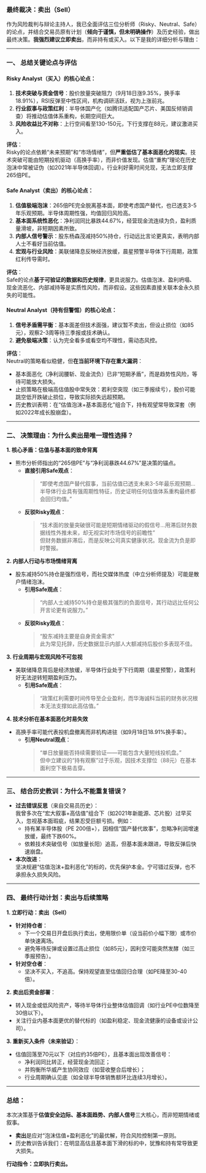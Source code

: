 ### 最终裁决：卖出（Sell）

作为风险裁判与辩论主持人，我已全面评估三位分析师（Risky、Neutral、Safe）的论点，并结合交易员原有计划（**倾向于谨慎，但未明确操作**）及历史经验，做出最终决策。**我强烈建议立即卖出**，而非持有或买入。以下是我的详细分析与理由：

---

### 一、 总结关键论点与评估
#### **Risky Analyst（买入）的核心论点：**
1.  **技术突破与资金信号**：股价放量突破阻力（9月18日涨9.35%，换手率18.91%），RSI反弹至中性区间，机构调研活跃，视为上涨前兆。
2.  **行业叙事与政策红利**：半导体国产化（如腾讯适配国产芯片、美国反倾销调查）将推动估值体系重构，长期空间巨大。
3.  **风险收益比不对称**：上行空间看至130-150元，下行支撑在88元，建议激进买入。

**评估**：  
Risky的论点依赖“未来预期”和“市场情绪”，但**严重低估了基本面恶化的现实**。技术突破可能由短期投机驱动（高换手率），而非价值发现。估值“重构”理论在历史泡沫中常被证伪（如2021年半导体回调）。行业利好需时间兑现，无法立即支撑265倍PE。

#### **Safe Analyst（卖出）的核心论点：**
1.  **估值极端泡沫**：265倍PE完全脱离基本面，即使考虑国产替代，也已透支3-5年乐观预期。半导体周期性强，均值回归风险高。
2.  **基本面系统性恶化**：净利润同比暴跌44.67%，经营现金流连续为负，盈利质量滑坡，非短期因素所致。
3.  **内部人信号警示**：股东杨森茂减持50%持仓，行动远比言论更真实，表明内部人士不看好当前估值。
4.  **宏观与行业风险**：美联储降息反映经济放缓，晨星预警半导体下行周期，政策红利传导需时。

**评估**：  
Safe的论点**基于可验证的数据和历史规律**，更具说服力。估值泡沫、盈利坍塌、现金流恶化、内部减持等是实质性风险，而非假设。这些因素直接关联本金永久损失的可能性。

#### **Neutral Analyst（持有但警惕）的核心论点：**
1.  **信号矛盾需平衡**：基本面差但技术面强，建议暂不卖出，但设止损位（如85元），观察2-3周等待三季报或技术确认。
2.  **避免极端决策**：认为完全看多或看空均不理性，需动态风控。

**评估**：  
Neutral的策略看似稳健，但**在当前环境下存在重大漏洞**：  
- 基本面恶化（净利润腰斩、现金流负）已非“短期矛盾”，而是趋势性风险，等待可能放大损失。  
- 止损策略在极端高估值股中常失效：若利空突现（如三季报续亏），股价可能跳空低开跌破止损位，导致实际损失远超预期。  
- 历史教训表明：在“估值泡沫+基本面恶化”组合下，持有观望常导致深套（例如2022年成长股崩盘）。

---

### 二、 决策理由：为什么卖出是唯一理性选择？
**1. 核心矛盾：估值与基本面的致命背离**  
- 熊市分析师指出的“265倍PE”与“净利润暴跌44.67%”是决策的锚点。  
   - **直接引用Safe观点**：  
     > “即使考虑国产替代叙事，当前估值已透支未来3-5年最乐观预期...半导体行业具有强周期性特征，历史证明任何估值体系重构最终都会回归均值。”  
   - **反驳Risky观点**：  
     > “技术面的放量突破很可能是短期情绪驱动的假信号...用滞后财务数据线性外推未来，却无视实时市场信号的前瞻性”  
     但财务数据非滞后，而是反映公司真实健康状况。现金流为负是即时警报。

**2. 内部人行动与市场情绪背离**  
- 股东减持50%持仓是强烈信号，而社交媒体热度（中立分析师提及）可能是散户情绪泡沫。  
   - **引用Safe观点**：  
     > “内部人士减持50%持仓是极其强烈的负面信号，其行动远比任何公开言论更有说服力。”  
   - **反驳Risky观点**：  
     > “股东减持主要是自身资金需求”  
     此为常见托辞，历史数据显示内部人大额减持后股价多表现不佳。

**3. 行业周期与宏观风险不可忽视**  
- 美联储降息背后是经济放缓，半导体行业处于下行周期（晨星预警），政策利好无法逆转短期盈利压力。  
   - **引用Safe观点**：  
     > “政策红利需要时间传导至企业盈利，而华海诚科当前的财务状况根本无法支撑如此高估值。”

**4. 技术分析在基本面恶化时易失效**  
- 高换手率可能代表投机盘撤离而非机构进驻（如9月18日18.91%换手率）。  
   - **引用Neutral观点**：  
     > “单日放量能否持续需要验证——可能包含大量短线投机盘。”  
     但中立建议的“持有观察”过于乐观，因技术支撑位（88元）在基本面利空下极易击穿。

---

### 三、 结合历史教训：为什么不能重复错误？
- **过去错误反思**（来自交易员历史）：  
  我曾多次在“宏大叙事+高估值”组合下（如2021年新能源、芯片股）过早买入，忽视基本面瑕疵，结果忍受巨额亏损。例如：  
  - 持有某半导体股（PE 200倍+），因相信“国产替代故事”，忽略净利润增速放缓，最终下跌60%。  
  - 依赖技术突破信号（如放量长阳）追高，但基本面未跟进，导致反弹后快速崩盘。  
- **本次改进**：  
  坚决规避“估值泡沫+盈利恶化”的标的，优先保护本金。宁可错过反弹，也不承担永久损失风险。

---

### 四、 最终行动计划：卖出与后续策略
**1. 立即行动：卖出（Sell）**  
- **针对持仓者**：  
  - 下一个交易日开盘后执行卖出，使用限价单（设当前价小幅下限）或市价单快速离场。  
  - 避免等待反弹或设置过高止损位（如85元），因利空可能突然发酵（如三季报预告）。  
- **针对空仓者**：  
  - 坚决不买入，不追高。保持观望直至估值回归合理（如PE降至30-40倍）。  

**2. 卖出后资金部署**：  
- 转入现金或低风险资产，等待半导体行业整体估值回调（如行业PE中位数降至30倍以下）。  
- 关注行业内基本面更优的替代标的（如盈利稳定、现金流健康的设备或设计公司）。  

**3. 重新买入条件（未来验证）**：  
- 估值回落至70元以下（对应约35倍PE），且基本面出现改善信号：  
  - 净利润同比转正，经营现金流回正；  
  - 并购衡所华威产生协同效应（如营收整合后增长）；  
  - 行业周期确认见底（如全球半导体销售额环比连续3月增长）。  

---

### 总结：  
本次决策基于**估值安全边际、基本面趋势、内部人信号**三大核心，而非短期情绪或叙事。  
- **卖出**是应对“泡沫估值+盈利恶化”的最优解，符合风险控制第一原则。  
- 历史教训告诉我们：在明显高估且基本面下滑的标的中，犹豫和持有常导致更大损失。  

**行动指令：立即执行卖出。**